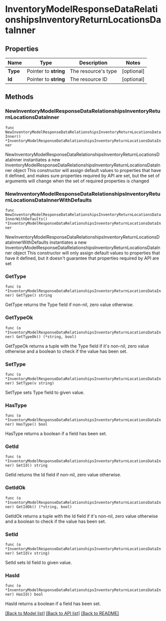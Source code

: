 # InventoryModelResponseDataRelationshipsInventoryReturnLocationsDataInner

## Properties

Name | Type | Description | Notes
------------ | ------------- | ------------- | -------------
**Type** | Pointer to **string** | The resource&#39;s type | [optional] 
**Id** | Pointer to **string** | The resource ID | [optional] 

## Methods

### NewInventoryModelResponseDataRelationshipsInventoryReturnLocationsDataInner

`func NewInventoryModelResponseDataRelationshipsInventoryReturnLocationsDataInner() *InventoryModelResponseDataRelationshipsInventoryReturnLocationsDataInner`

NewInventoryModelResponseDataRelationshipsInventoryReturnLocationsDataInner instantiates a new InventoryModelResponseDataRelationshipsInventoryReturnLocationsDataInner object
This constructor will assign default values to properties that have it defined,
and makes sure properties required by API are set, but the set of arguments
will change when the set of required properties is changed

### NewInventoryModelResponseDataRelationshipsInventoryReturnLocationsDataInnerWithDefaults

`func NewInventoryModelResponseDataRelationshipsInventoryReturnLocationsDataInnerWithDefaults() *InventoryModelResponseDataRelationshipsInventoryReturnLocationsDataInner`

NewInventoryModelResponseDataRelationshipsInventoryReturnLocationsDataInnerWithDefaults instantiates a new InventoryModelResponseDataRelationshipsInventoryReturnLocationsDataInner object
This constructor will only assign default values to properties that have it defined,
but it doesn't guarantee that properties required by API are set

### GetType

`func (o *InventoryModelResponseDataRelationshipsInventoryReturnLocationsDataInner) GetType() string`

GetType returns the Type field if non-nil, zero value otherwise.

### GetTypeOk

`func (o *InventoryModelResponseDataRelationshipsInventoryReturnLocationsDataInner) GetTypeOk() (*string, bool)`

GetTypeOk returns a tuple with the Type field if it's non-nil, zero value otherwise
and a boolean to check if the value has been set.

### SetType

`func (o *InventoryModelResponseDataRelationshipsInventoryReturnLocationsDataInner) SetType(v string)`

SetType sets Type field to given value.

### HasType

`func (o *InventoryModelResponseDataRelationshipsInventoryReturnLocationsDataInner) HasType() bool`

HasType returns a boolean if a field has been set.

### GetId

`func (o *InventoryModelResponseDataRelationshipsInventoryReturnLocationsDataInner) GetId() string`

GetId returns the Id field if non-nil, zero value otherwise.

### GetIdOk

`func (o *InventoryModelResponseDataRelationshipsInventoryReturnLocationsDataInner) GetIdOk() (*string, bool)`

GetIdOk returns a tuple with the Id field if it's non-nil, zero value otherwise
and a boolean to check if the value has been set.

### SetId

`func (o *InventoryModelResponseDataRelationshipsInventoryReturnLocationsDataInner) SetId(v string)`

SetId sets Id field to given value.

### HasId

`func (o *InventoryModelResponseDataRelationshipsInventoryReturnLocationsDataInner) HasId() bool`

HasId returns a boolean if a field has been set.


[[Back to Model list]](../README.md#documentation-for-models) [[Back to API list]](../README.md#documentation-for-api-endpoints) [[Back to README]](../README.md)


